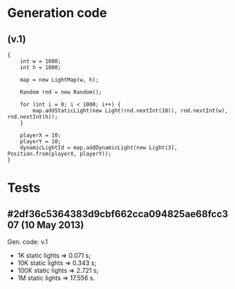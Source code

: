 Generation code
===============

(v.1)
-----

	{
		int w = 1000;
		int h = 1000;

		map = new LightMap(w, h);

		Random rnd = new Random();

		for (int i = 0; i < 1000; i++) {
			map.addStaticLight(new Light(rnd.nextInt(10)), rnd.nextInt(w), rnd.nextInt(h));
		}

		playerX = 10;
		playerY = 10;
		dynamicLightId = map.addDynamicLight(new Light(3), Position.from(playerX, playerY));
	}

Tests
=====

#2df36c5364383d9cbf662cca094825ae68fcc307 (10 May 2013)
-------------------------------------------------------

Gen. code: v.1

  - 1K static lights => 0.071 s;
  - 10K static lights => 0.343 s;
  - 100K static lights => 2.721 s;
  - 1M static lights => 17.556 s.

